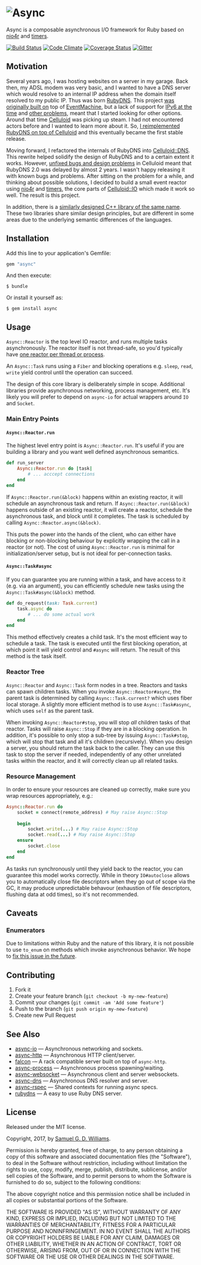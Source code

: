 # ![Async](logo.svg)

Async is a composable asynchronous I/O framework for Ruby based on [nio4r] and [timers].

[timers]: https://github.com/socketry/timers
[nio4r]: https://github.com/socketry/nio4r

[![Build Status](https://secure.travis-ci.org/socketry/async.svg)](http://travis-ci.org/socketry/async)
[![Code Climate](https://codeclimate.com/github/socketry/async.svg)](https://codeclimate.com/github/socketry/async)
[![Coverage Status](https://coveralls.io/repos/socketry/async/badge.svg)](https://coveralls.io/r/socketry/async)
[![Gitter](https://badges.gitter.im/join.svg)](https://gitter.im/socketry/async)

## Motivation

Several years ago, I was hosting websites on a server in my garage. Back then, my ADSL modem was very basic, and I wanted to have a DNS server which would resolve to an internal IP address when the domain itself resolved to my public IP. Thus was born [RubyDNS]. This project [was originally built on](https://github.com/ioquatix/rubydns/tree/v0.8.5) top of [EventMachine], but a lack of support for [IPv6 at the time](https://github.com/ioquatix/rubydns/issues/45) and [other problems](https://github.com/ioquatix/rubydns/issues/14), meant that I started looking for other options. Around that time [Celluloid] was picking up steam. I had not encountered actors before and I wanted to learn more about it. So, [I reimplemented RubyDNS on top of Celluloid](https://github.com/ioquatix/rubydns/tree/v0.9.0) and this eventually became the first stable release.

Moving forward, I refactored the internals of RubyDNS into [Celluloid::DNS]. This rewrite helped solidify the design of RubyDNS and to a certain extent it works. However, [unfixed bugs and design problems](https://github.com/celluloid/celluloid/pull/710) in Celluloid meant that RubyDNS 2.0 was delayed by almost 2 years. I wasn't happy releasing it with known bugs and problems. After sitting on the problem for a while, and thinking about possible solutions, I decided to build a small event reactor using [nio4r] and [timers], the core parts of [Celluloid::IO] which made it work so well. The result is this project.

In addition, there is a [similarly designed C++ library of the same name](https://github.com/kurocha/async). These two libraries share similar design principles, but are different in some areas due to the underlying semantic differences of the languages.

[Celluloid]: https://github.com/celluloid/celluloid
[Celluloid::IO]: https://github.com/celluloid/celluloid-io
[Celluloid::DNS]: https://github.com/celluloid/celluloid-dns
[EventMachine]: https://github.com/eventmachine/eventmachine
[RubyDNS]: https://github.com/ioquatix/rubydns

## Installation

Add this line to your application's Gemfile:

```ruby
gem "async"
```

And then execute:

	$ bundle

Or install it yourself as:

	$ gem install async

## Usage

`Async::Reactor` is the top level IO reactor, and runs multiple tasks asynchronously. The reactor itself is not thread-safe, so you'd typically have [one reactor per thread or process](https://github.com/socketry/async-container).

An `Async::Task` runs using a `Fiber` and blocking operations e.g. `sleep`, `read`, `write` yield control until the operation can succeed.

The design of this core library is deliberately simple in scope. Additional libraries provide asynchronous networking, process management, etc. It's likely you will prefer to depend on `async-io` for actual wrappers around `IO` and `Socket`.

### Main Entry Points

#### `Async::Reactor.run`

The highest level entry point is `Async::Reactor.run`. It's useful if you are building a library and you want well defined asynchronous semantics.

```ruby
def run_server
	Async::Reactor.run do |task|
		# ... acccept connections
	end
end
```

If `Async::Reactor.run(&block)` happens within an existing reactor, it will schedule an asynchronous task and return. If `Async::Reactor.run(&block)` happens outside of an existing reactor, it will create a reactor, schedule the asynchronous task, and block until it completes. The task is scheduled by calling `Async::Reactor.async(&block)`.

This puts the power into the hands of the client, who can either have blocking or non-blocking behaviour by explicitly wrapping the call in a reactor (or not). The cost of using `Async::Reactor.run` is minimal for initialization/server setup, but is not ideal for per-connection tasks.

#### `Async::Task#async`

If you can guarantee you are running within a task, and have access to it (e.g. via an argument), you can efficiently schedule new tasks using the `Async::Task#async(&block)` method.

```ruby
def do_request(task: Task.current)
	task.async do
		# ... do some actual work
	end
end
```

This method effectively creates a child task. It's the most efficient way to schedule a task. The task is executed until the first blocking operation, at which point it will yield control and `#async` will return. The result of this method is the task itself.

### Reactor Tree

`Async::Reactor` and `Async::Task` form nodes in a tree. Reactors and tasks can spawn children tasks. When you invoke `Async::Reactor#async`, the parent task is determined by calling `Async::Task.current?` which uses fiber local storage. A slightly more efficient method is to use `Async::Task#async`, which uses `self` as the parent task.

When invoking `Async::Reactor#stop`, you will stop *all* children tasks of that reactor. Tasks will raise `Async::Stop` if they are in a blocking operation. In addition, it's possible to only stop a sub-tree by issuing `Async::Task#stop`, which will stop that task and all it's children (recursively). When you design a server, you should return the task back to the caller. They can use this task to stop the server if needed, independently of any other unrelated tasks within the reactor, and it will correctly clean up all related tasks.

### Resource Management

In order to ensure your resources are cleaned up correctly, make sure you wrap resources appropriately, e.g.:

```ruby
Async::Reactor.run do
	socket = connect(remote_address) # May raise Async::Stop
	
	begin
		socket.write(...) # May raise Async::Stop
		socket.read(...) # May raise Async::Stop
	ensure
		socket.close
	end
end
```

As tasks run synchronously until they yield back to the reactor, you can guarantee this model works correctly. While in theory `IO#autoclose` allows you to automatically close file descriptors when they go out of scope via the GC, it may produce unpredictable behavour (exhaustion of file descriptors, flushing data at odd times), so it's not recommended.

## Caveats

### Enumerators

Due to limitations within Ruby and the nature of this library, it is not possible to use `to_enum` on methods which invoke asynchronous behavior. We hope to [fix this issue in the future](https://github.com/socketry/async/issues/23).

## Contributing

1. Fork it
2. Create your feature branch (`git checkout -b my-new-feature`)
3. Commit your changes (`git commit -am 'Add some feature'`)
4. Push to the branch (`git push origin my-new-feature`)
5. Create new Pull Request

## See Also

- [async-io](https://github.com/socketry/async-io) — Asynchronous networking and sockets.
- [async-http](https://github.com/socketry/async-http) — Asynchronous HTTP client/server.
- [falcon](https://github.com/socketry/falcon) — A rack compatible server built on top of `async-http`.
- [async-process](https://github.com/socketry/async-process) — Asynchronous process spawning/waiting.
- [async-websocket](https://github.com/socketry/async-websocket) — Asynchronous client and server websockets.
- [async-dns](https://github.com/socketry/async-dns) — Asynchronous DNS resolver and server.
- [async-rspec](https://github.com/socketry/async-rspec) — Shared contexts for running async specs.
- [rubydns](https://github.com/ioquatix/rubydns) — A easy to use Ruby DNS server.

## License

Released under the MIT license.

Copyright, 2017, by [Samuel G. D. Williams](http://www.codeotaku.com/samuel-williams).

Permission is hereby granted, free of charge, to any person obtaining a copy
of this software and associated documentation files (the "Software"), to deal
in the Software without restriction, including without limitation the rights
to use, copy, modify, merge, publish, distribute, sublicense, and/or sell
copies of the Software, and to permit persons to whom the Software is
furnished to do so, subject to the following conditions:

The above copyright notice and this permission notice shall be included in
all copies or substantial portions of the Software.

THE SOFTWARE IS PROVIDED "AS IS", WITHOUT WARRANTY OF ANY KIND, EXPRESS OR
IMPLIED, INCLUDING BUT NOT LIMITED TO THE WARRANTIES OF MERCHANTABILITY,
FITNESS FOR A PARTICULAR PURPOSE AND NONINFRINGEMENT. IN NO EVENT SHALL THE
AUTHORS OR COPYRIGHT HOLDERS BE LIABLE FOR ANY CLAIM, DAMAGES OR OTHER
LIABILITY, WHETHER IN AN ACTION OF CONTRACT, TORT OR OTHERWISE, ARISING FROM,
OUT OF OR IN CONNECTION WITH THE SOFTWARE OR THE USE OR OTHER DEALINGS IN
THE SOFTWARE.
